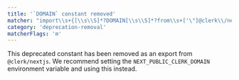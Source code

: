 ```yaml
---
title: '`DOMAIN` constant removed'
matcher: "import\\s+{[\\s\\S]*?DOMAIN[\\s\\S]*?from\\s+['\"]@clerk\\/nextjs[\\s\\S]*?['\"]"
category: 'deprecation-removal'
matcherFlags: 'm'
---
```


This deprecated constant has been removed as an export from `@clerk/nextjs`. We recommend setting the `NEXT_PUBLIC_CLERK_DOMAIN` environment variable and using this instead.
